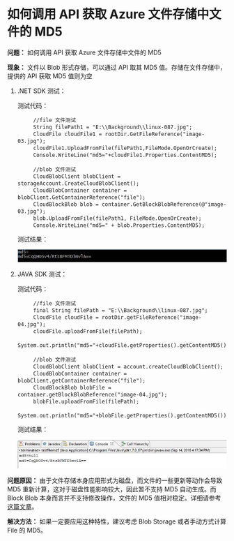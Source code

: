 # 如何调用 API 获取 Azure 文件存储中文件的 MD5 #

**问题：** 如何调用 API 获取 Azure 文件存储中文件的 MD5

**现象：** 文件以 Blob 形式存储，可以通过 API 取其 MD5 值。存储在文件存储中，提供的 API 获取 MD5 值则为空

1. .NET SDK 测试：

	测试代码：

			//file 文件测试
			String filePath1 = "E:\\Background\\linux-087.jpg";
			CloudFile cloudFile1 = rootDir.GetFileReference("image-03.jpg");
			cloudFile1.UploadFromFile(filePath1,FileMode.OpenOrCreate);   
			Console.WriteLine("md5="+cloudFile1.Properties.ContentMD5);
			
			//blob 文件测试
			CloudBlobClient blobClient = storageAccount.CreateCloudBlobClient();
			CloudBlobContainer container = blobClient.GetContainerReference("file");
			CloudBlockBlob blob = container.GetBlockBlobReference(@"image-03.jpg");
			blob.UploadFromFile(filePath1, FileMode.OpenOrCreate);
			Console.WriteLine("md5=" + blob.Properties.ContentMD5);

	测试结果：

	![.net-test-result](media/aog-storage-blob-file-md5/net-test-result.png ".net-test-result")

2. JAVA SDK 测试：

	测试代码：	

    		//file 文件测试
    		final String filePath = "E:\\Background\\linux-087.jpg";
    		CloudFile cloudFile = rootDir.getFileReference("image-04.jpg");
    		cloudFile.uploadFromFile(filePath); 
    		System.out.println("md5="+cloudFile.getProperties().getContentMD5());
    		
    		//blob 文件测试
    		CloudBlobClient blobClient = account.createCloudBlobClient();
    		CloudBlobContainer container = blobClient.getContainerReference("file");
    		CloudBlockBlob blobFile = container.getBlockBlobReference("image-04.jpg");
    		blobFile.uploadFromFile(filePath);
    		System.out.println("md5="+blobFile.getProperties().getContentMD5());
 
	 测试结果：

	![java-test-result](media/aog-storage-blob-file-md5/java-test-result.png "java-test-result")


**问题原因：** 由于文件存储本身应用形式为磁盘，而文件的一些更新等动作会导致 MD5 重新计算，这对于磁盘性能影响较大，因此暂不支持 MD5 自动生成。而 Block Blob 本身而言并不支持修改操作，文件的 MD5 值相对稳定。详细请参考[这篇文章](https://www.azure.cn/documentation/articles/storage-dotnet-how-to-use-files/#develop-with-file-storage)。

**解决方法：** 如果一定要应用这种特性，建议考虑 Blob Storage 或者手动方式计算 File 的 MD5。


